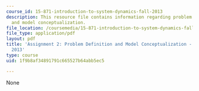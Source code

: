 ```yaml
---
course_id: 15-871-introduction-to-system-dynamics-fall-2013
description: This resource file contains information regarding problem definition
  and model conceptualization.
file_location: /coursemedia/15-871-introduction-to-system-dynamics-fall-2013/1f9b8af34891791c665527b64abb5ec5_MIT15_871F13_ass2.pdf
file_type: application/pdf
layout: pdf
title: 'Assignment 2: Problem Definition and Model Conceptualization - 15.871 Fall
  2013'
type: course
uid: 1f9b8af34891791c665527b64abb5ec5

---
```

None